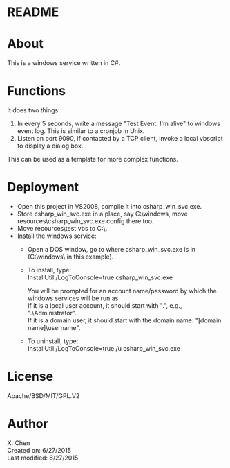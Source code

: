 README
=====

About
======
This is a windows service written in C#. 

Functions
==========
It does two things:

1) In every 5 seconds, write a message "Test Event: I'm alive" to windows event log. This is similar to a cronjob in Unix.  
2) Listen on port 9090, if contacted by a TCP client, invoke a local vbscript to display a dialog box.   
   
This can be used as a template for more complex functions.

Deployment
========
- Open this project in VS2008, compile it into csharp_win_svc.exe.  
- Store csharp_win_svc.exe in a place, say C:\windows, move resources\csharp_win_svc.exe.config there too.  
- Move recources\test.vbs to C:\\.   
- Install the windows service:
  - Open a DOS window, go to where csharp_win_svc.exe is in (C:\windows\ in this example).
  - To install, type:  
    InstallUtil /LogToConsole=true csharp_win_svc.exe

    You will be prompted for an account name/password by which the windows services will be run as.  
    If it is a local user account, it should start with ".\", e.g., ".\Administrator".   
    If it is a domain user, it should start with the domain name:  "[domain name]\username".  

  - To uninstall, type:  
    InstallUtil /LogToConsole=true /u csharp_win_svc.exe


License
======
Apache/BSD/MIT/GPL.V2

Author
======
X. Chen  
Created on: 6/27/2015  
Last modified: 6/27/2015

